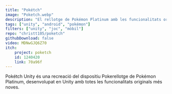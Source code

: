 ```yaml
---
title: "Pokétch"
image: "Poketch.webp"
description: "El rellotge de Pokémon Platinum amb les funcionalitats originals i noves per a Android"
tags: ["unity", "android", "pokémon"]
filters: ["unity", "joc", "mòbil"]
repo: "christt105/poketch"
githubDownload: false
video: MDNwGJQ6Z70
itch:
    project: poketch
    id: 1240420
    link: 70a96f
---
```

Pokétch Unity és una recreació del dispositiu Pokerellotge de Pokémon Platinum, desenvolupat en Unity amb totes les funcionalitats originals més noves.
